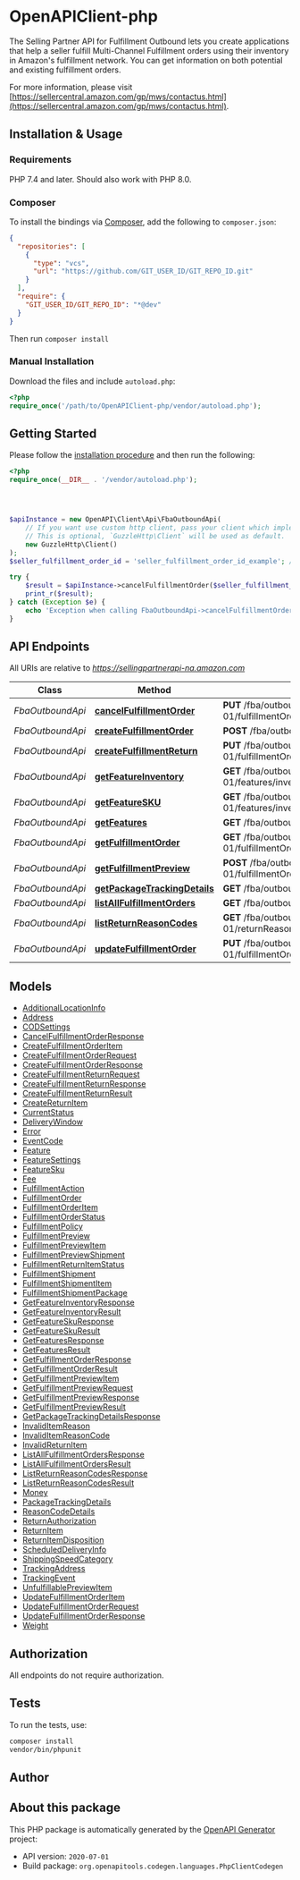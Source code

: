 # OpenAPIClient-php

The Selling Partner API for Fulfillment Outbound lets you create applications that help a seller fulfill Multi-Channel Fulfillment orders using their inventory in Amazon's fulfillment network. You can get information on both potential and existing fulfillment orders.

For more information, please visit [https://sellercentral.amazon.com/gp/mws/contactus.html](https://sellercentral.amazon.com/gp/mws/contactus.html).

## Installation & Usage

### Requirements

PHP 7.4 and later.
Should also work with PHP 8.0.

### Composer

To install the bindings via [Composer](https://getcomposer.org/), add the following to `composer.json`:

```json
{
  "repositories": [
    {
      "type": "vcs",
      "url": "https://github.com/GIT_USER_ID/GIT_REPO_ID.git"
    }
  ],
  "require": {
    "GIT_USER_ID/GIT_REPO_ID": "*@dev"
  }
}
```

Then run `composer install`

### Manual Installation

Download the files and include `autoload.php`:

```php
<?php
require_once('/path/to/OpenAPIClient-php/vendor/autoload.php');
```

## Getting Started

Please follow the [installation procedure](#installation--usage) and then run the following:

```php
<?php
require_once(__DIR__ . '/vendor/autoload.php');




$apiInstance = new OpenAPI\Client\Api\FbaOutboundApi(
    // If you want use custom http client, pass your client which implements `GuzzleHttp\ClientInterface`.
    // This is optional, `GuzzleHttp\Client` will be used as default.
    new GuzzleHttp\Client()
);
$seller_fulfillment_order_id = 'seller_fulfillment_order_id_example'; // string | The identifier assigned to the item by the seller when the fulfillment order was created.

try {
    $result = $apiInstance->cancelFulfillmentOrder($seller_fulfillment_order_id);
    print_r($result);
} catch (Exception $e) {
    echo 'Exception when calling FbaOutboundApi->cancelFulfillmentOrder: ', $e->getMessage(), PHP_EOL;
}

```

## API Endpoints

All URIs are relative to *https://sellingpartnerapi-na.amazon.com*

Class | Method | HTTP request | Description
------------ | ------------- | ------------- | -------------
*FbaOutboundApi* | [**cancelFulfillmentOrder**](docs/Api/FbaOutboundApi.md#cancelfulfillmentorder) | **PUT** /fba/outbound/2020-07-01/fulfillmentOrders/{sellerFulfillmentOrderId}/cancel | 
*FbaOutboundApi* | [**createFulfillmentOrder**](docs/Api/FbaOutboundApi.md#createfulfillmentorder) | **POST** /fba/outbound/2020-07-01/fulfillmentOrders | 
*FbaOutboundApi* | [**createFulfillmentReturn**](docs/Api/FbaOutboundApi.md#createfulfillmentreturn) | **PUT** /fba/outbound/2020-07-01/fulfillmentOrders/{sellerFulfillmentOrderId}/return | 
*FbaOutboundApi* | [**getFeatureInventory**](docs/Api/FbaOutboundApi.md#getfeatureinventory) | **GET** /fba/outbound/2020-07-01/features/inventory/{featureName} | 
*FbaOutboundApi* | [**getFeatureSKU**](docs/Api/FbaOutboundApi.md#getfeaturesku) | **GET** /fba/outbound/2020-07-01/features/inventory/{featureName}/{sellerSku} | 
*FbaOutboundApi* | [**getFeatures**](docs/Api/FbaOutboundApi.md#getfeatures) | **GET** /fba/outbound/2020-07-01/features | 
*FbaOutboundApi* | [**getFulfillmentOrder**](docs/Api/FbaOutboundApi.md#getfulfillmentorder) | **GET** /fba/outbound/2020-07-01/fulfillmentOrders/{sellerFulfillmentOrderId} | 
*FbaOutboundApi* | [**getFulfillmentPreview**](docs/Api/FbaOutboundApi.md#getfulfillmentpreview) | **POST** /fba/outbound/2020-07-01/fulfillmentOrders/preview | 
*FbaOutboundApi* | [**getPackageTrackingDetails**](docs/Api/FbaOutboundApi.md#getpackagetrackingdetails) | **GET** /fba/outbound/2020-07-01/tracking | 
*FbaOutboundApi* | [**listAllFulfillmentOrders**](docs/Api/FbaOutboundApi.md#listallfulfillmentorders) | **GET** /fba/outbound/2020-07-01/fulfillmentOrders | 
*FbaOutboundApi* | [**listReturnReasonCodes**](docs/Api/FbaOutboundApi.md#listreturnreasoncodes) | **GET** /fba/outbound/2020-07-01/returnReasonCodes | 
*FbaOutboundApi* | [**updateFulfillmentOrder**](docs/Api/FbaOutboundApi.md#updatefulfillmentorder) | **PUT** /fba/outbound/2020-07-01/fulfillmentOrders/{sellerFulfillmentOrderId} | 

## Models

- [AdditionalLocationInfo](docs/Model/AdditionalLocationInfo.md)
- [Address](docs/Model/Address.md)
- [CODSettings](docs/Model/CODSettings.md)
- [CancelFulfillmentOrderResponse](docs/Model/CancelFulfillmentOrderResponse.md)
- [CreateFulfillmentOrderItem](docs/Model/CreateFulfillmentOrderItem.md)
- [CreateFulfillmentOrderRequest](docs/Model/CreateFulfillmentOrderRequest.md)
- [CreateFulfillmentOrderResponse](docs/Model/CreateFulfillmentOrderResponse.md)
- [CreateFulfillmentReturnRequest](docs/Model/CreateFulfillmentReturnRequest.md)
- [CreateFulfillmentReturnResponse](docs/Model/CreateFulfillmentReturnResponse.md)
- [CreateFulfillmentReturnResult](docs/Model/CreateFulfillmentReturnResult.md)
- [CreateReturnItem](docs/Model/CreateReturnItem.md)
- [CurrentStatus](docs/Model/CurrentStatus.md)
- [DeliveryWindow](docs/Model/DeliveryWindow.md)
- [Error](docs/Model/Error.md)
- [EventCode](docs/Model/EventCode.md)
- [Feature](docs/Model/Feature.md)
- [FeatureSettings](docs/Model/FeatureSettings.md)
- [FeatureSku](docs/Model/FeatureSku.md)
- [Fee](docs/Model/Fee.md)
- [FulfillmentAction](docs/Model/FulfillmentAction.md)
- [FulfillmentOrder](docs/Model/FulfillmentOrder.md)
- [FulfillmentOrderItem](docs/Model/FulfillmentOrderItem.md)
- [FulfillmentOrderStatus](docs/Model/FulfillmentOrderStatus.md)
- [FulfillmentPolicy](docs/Model/FulfillmentPolicy.md)
- [FulfillmentPreview](docs/Model/FulfillmentPreview.md)
- [FulfillmentPreviewItem](docs/Model/FulfillmentPreviewItem.md)
- [FulfillmentPreviewShipment](docs/Model/FulfillmentPreviewShipment.md)
- [FulfillmentReturnItemStatus](docs/Model/FulfillmentReturnItemStatus.md)
- [FulfillmentShipment](docs/Model/FulfillmentShipment.md)
- [FulfillmentShipmentItem](docs/Model/FulfillmentShipmentItem.md)
- [FulfillmentShipmentPackage](docs/Model/FulfillmentShipmentPackage.md)
- [GetFeatureInventoryResponse](docs/Model/GetFeatureInventoryResponse.md)
- [GetFeatureInventoryResult](docs/Model/GetFeatureInventoryResult.md)
- [GetFeatureSkuResponse](docs/Model/GetFeatureSkuResponse.md)
- [GetFeatureSkuResult](docs/Model/GetFeatureSkuResult.md)
- [GetFeaturesResponse](docs/Model/GetFeaturesResponse.md)
- [GetFeaturesResult](docs/Model/GetFeaturesResult.md)
- [GetFulfillmentOrderResponse](docs/Model/GetFulfillmentOrderResponse.md)
- [GetFulfillmentOrderResult](docs/Model/GetFulfillmentOrderResult.md)
- [GetFulfillmentPreviewItem](docs/Model/GetFulfillmentPreviewItem.md)
- [GetFulfillmentPreviewRequest](docs/Model/GetFulfillmentPreviewRequest.md)
- [GetFulfillmentPreviewResponse](docs/Model/GetFulfillmentPreviewResponse.md)
- [GetFulfillmentPreviewResult](docs/Model/GetFulfillmentPreviewResult.md)
- [GetPackageTrackingDetailsResponse](docs/Model/GetPackageTrackingDetailsResponse.md)
- [InvalidItemReason](docs/Model/InvalidItemReason.md)
- [InvalidItemReasonCode](docs/Model/InvalidItemReasonCode.md)
- [InvalidReturnItem](docs/Model/InvalidReturnItem.md)
- [ListAllFulfillmentOrdersResponse](docs/Model/ListAllFulfillmentOrdersResponse.md)
- [ListAllFulfillmentOrdersResult](docs/Model/ListAllFulfillmentOrdersResult.md)
- [ListReturnReasonCodesResponse](docs/Model/ListReturnReasonCodesResponse.md)
- [ListReturnReasonCodesResult](docs/Model/ListReturnReasonCodesResult.md)
- [Money](docs/Model/Money.md)
- [PackageTrackingDetails](docs/Model/PackageTrackingDetails.md)
- [ReasonCodeDetails](docs/Model/ReasonCodeDetails.md)
- [ReturnAuthorization](docs/Model/ReturnAuthorization.md)
- [ReturnItem](docs/Model/ReturnItem.md)
- [ReturnItemDisposition](docs/Model/ReturnItemDisposition.md)
- [ScheduledDeliveryInfo](docs/Model/ScheduledDeliveryInfo.md)
- [ShippingSpeedCategory](docs/Model/ShippingSpeedCategory.md)
- [TrackingAddress](docs/Model/TrackingAddress.md)
- [TrackingEvent](docs/Model/TrackingEvent.md)
- [UnfulfillablePreviewItem](docs/Model/UnfulfillablePreviewItem.md)
- [UpdateFulfillmentOrderItem](docs/Model/UpdateFulfillmentOrderItem.md)
- [UpdateFulfillmentOrderRequest](docs/Model/UpdateFulfillmentOrderRequest.md)
- [UpdateFulfillmentOrderResponse](docs/Model/UpdateFulfillmentOrderResponse.md)
- [Weight](docs/Model/Weight.md)

## Authorization
All endpoints do not require authorization.
## Tests

To run the tests, use:

```bash
composer install
vendor/bin/phpunit
```

## Author



## About this package

This PHP package is automatically generated by the [OpenAPI Generator](https://openapi-generator.tech) project:

- API version: `2020-07-01`
- Build package: `org.openapitools.codegen.languages.PhpClientCodegen`
